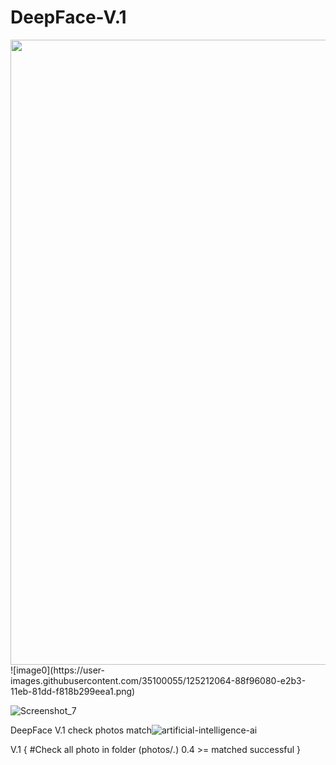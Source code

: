 # DeepFace-V.1
<img src="https://user-images.githubusercontent.com/35100055/125212064-88f96080-e2b3-11eb-81dd-f818b299eea1.png" width="1000px"> 
![image0](https://user-images.githubusercontent.com/35100055/125212064-88f96080-e2b3-11eb-81dd-f818b299eea1.png)

![Screenshot_7](https://user-images.githubusercontent.com/35100055/125211913-92ce9400-e2b2-11eb-86d8-848cb0b54390.png)

DeepFace V.1 check photos match![artificial-intelligence-ai](https://user-images.githubusercontent.com/35100055/125211961-c90c1380-e2b2-11eb-8855-2d829c89dbb0.png)

V.1 {
#Check all photo in folder (photos/*.*)
0.4 >= matched successful 
}
